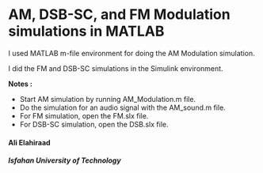 # AM, DSB-SC, and FM Modulation simulations in MATLAB

I used MATLAB m-file environment for doing the AM Modulation simulation.

I did the FM and DSB-SC simulations in the Simulink environment.

**Notes :**
- Start AM simulation by running AM_Modulation.m file.
- Do the simulation for an audio signal with the AM_sound.m file.
- For FM simulation, open the FM.slx file.
- For DSB-SC simulation, open the DSB.slx file.


#### Ali Elahiraad
##### Isfahan University of Technology
